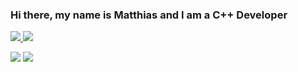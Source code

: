 ### Hi there, my name is Matthias and I am a C++ Developer


<a href="https://www.instagram.com/mkbiomedicalsolutions/">
<img src="https://img.shields.io/badge/Instagram-E4405F?style=for-the-badge&logo=instagram&logoColor=white"/>
</a>

<a href="https://www.Discord.com">
<img src="https://img.shields.io/badge/Discord-7289DA?style=for-the-badge&logo=discord&logoColor=white"/>
</a>


<img src="https://img.shields.io/badge/Intel-Core_i7_10th-0071C5"/> <img src="https://img.shields.io/badge/NVIDIA-RTX2060-76B900"/>

